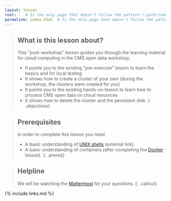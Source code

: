 ```yaml
---
layout: lesson
root: .  # Is the only page that doesn't follow the pattern /:path/index.html
permalink: index.html  # Is the only page that doesn't follow the pattern /:path/index.html
---
```


> ## What is this lesson about?
>
> This "post-workshop" lesson guides you through the learning material for cloud computing in the CMS open data workshop.
> - It points you to the existing "pre-exercise" lesson to learn the basics and for local testing
> - It shows how to create a cluster of your own (during the workshop, the clusters were created for you)
> - It points you to the existing hands-on lesson to learn how to process CMS open data on cloud resources
> - It shows how to delete the cluster and the persistent disk.
{: .objectives}

> ## Prerequisites
> In order to complete this lesson you need
> - A basic understanding of [UNIX shells](https://swcarpentry.github.io/shell-novice/) (external link).
> - A basic understanding of containers (after completing the [Docker](https://cms-opendata-workshop.github.io/workshop2023-lesson-docker/) lesson).
{: .prereq}

> ## Helpline
> We will be watching the [Mattermost](https://mattermost.web.cern.ch/cmsodws2023/channels/cloud-post-exercise) for your questions.
{: .callout}

{% include links.md %}

